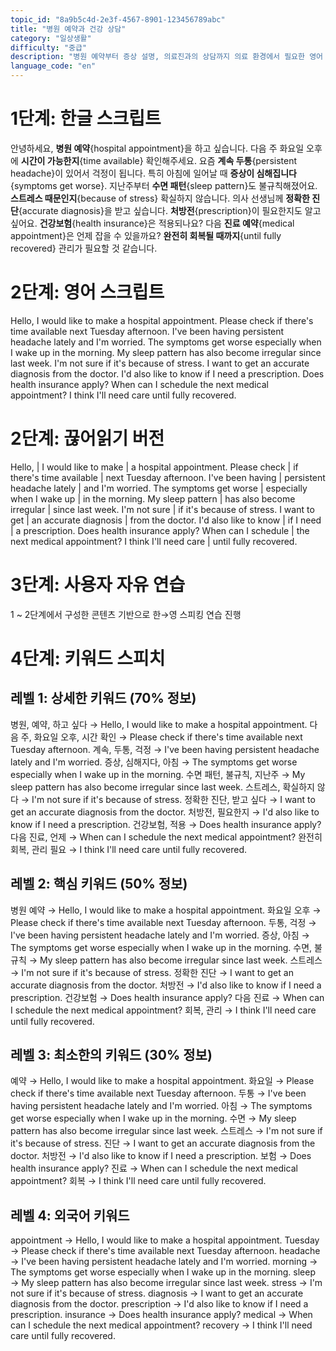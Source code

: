 ```yaml
---
topic_id: "8a9b5c4d-2e3f-4567-8901-123456789abc"
title: "병원 예약과 건강 상담"
category: "일상생활"
difficulty: "중급"
description: "병원 예약부터 증상 설명, 의료진과의 상담까지 의료 환경에서 필요한 영어 표현들을 학습합니다."
language_code: "en"
---
```


# 1단계: 한글 스크립트

안녕하세요, **병원 예약**{hospital appointment}을 하고 싶습니다.
다음 주 화요일 오후에 **시간이 가능한지**{time available} 확인해주세요.
요즘 **계속 두통**{persistent headache}이 있어서 걱정이 됩니다.
특히 아침에 일어날 때 **증상이 심해집니다**{symptoms get worse}.
지난주부터 **수면 패턴**{sleep pattern}도 불규칙해졌어요.
**스트레스 때문인지**{because of stress} 확실하지 않습니다.
의사 선생님께 **정확한 진단**{accurate diagnosis}을 받고 싶습니다.
**처방전**{prescription}이 필요한지도 알고 싶어요.
**건강보험**{health insurance}은 적용되나요?
다음 **진료 예약**{medical appointment}은 언제 잡을 수 있을까요?
**완전히 회복될 때까지**{until fully recovered} 관리가 필요할 것 같습니다.

# 2단계: 영어 스크립트

Hello, I would like to make a hospital appointment.
Please check if there's time available next Tuesday afternoon.
I've been having persistent headache lately and I'm worried.
The symptoms get worse especially when I wake up in the morning.
My sleep pattern has also become irregular since last week.
I'm not sure if it's because of stress.
I want to get an accurate diagnosis from the doctor.
I'd also like to know if I need a prescription.
Does health insurance apply?
When can I schedule the next medical appointment?
I think I'll need care until fully recovered.

# 2단계: 끊어읽기 버전

Hello, | I would like to make | a hospital appointment.
Please check | if there's time available | next Tuesday afternoon.
I've been having | persistent headache lately | and I'm worried.
The symptoms get worse | especially when I wake up | in the morning.
My sleep pattern | has also become irregular | since last week.
I'm not sure | if it's because of stress.
I want to get | an accurate diagnosis | from the doctor.
I'd also like to know | if I need | a prescription.
Does health insurance apply?
When can I schedule | the next medical appointment?
I think I'll need care | until fully recovered.

# 3단계: 사용자 자유 연습

1 ~ 2단계에서 구성한 콘텐츠 기반으로 한→영 스피킹 연습 진행

# 4단계: 키워드 스피치

## 레벨 1: 상세한 키워드 (70% 정보)

병원, 예약, 하고 싶다 → Hello, I would like to make a hospital appointment.
다음 주, 화요일 오후, 시간 확인 → Please check if there's time available next Tuesday afternoon.
계속, 두통, 걱정 → I've been having persistent headache lately and I'm worried.
증상, 심해지다, 아침 → The symptoms get worse especially when I wake up in the morning.
수면 패턴, 불규칙, 지난주 → My sleep pattern has also become irregular since last week.
스트레스, 확실하지 않다 → I'm not sure if it's because of stress.
정확한 진단, 받고 싶다 → I want to get an accurate diagnosis from the doctor.
처방전, 필요한지 → I'd also like to know if I need a prescription.
건강보험, 적용 → Does health insurance apply?
다음 진료, 언제 → When can I schedule the next medical appointment?
완전히 회복, 관리 필요 → I think I'll need care until fully recovered.

## 레벨 2: 핵심 키워드 (50% 정보)

병원 예약 → Hello, I would like to make a hospital appointment.
화요일 오후 → Please check if there's time available next Tuesday afternoon.
두통, 걱정 → I've been having persistent headache lately and I'm worried.
증상, 아침 → The symptoms get worse especially when I wake up in the morning.
수면, 불규칙 → My sleep pattern has also become irregular since last week.
스트레스 → I'm not sure if it's because of stress.
정확한 진단 → I want to get an accurate diagnosis from the doctor.
처방전 → I'd also like to know if I need a prescription.
건강보험 → Does health insurance apply?
다음 진료 → When can I schedule the next medical appointment?
회복, 관리 → I think I'll need care until fully recovered.

## 레벨 3: 최소한의 키워드 (30% 정보)

예약 → Hello, I would like to make a hospital appointment.
화요일 → Please check if there's time available next Tuesday afternoon.
두통 → I've been having persistent headache lately and I'm worried.
아침 → The symptoms get worse especially when I wake up in the morning.
수면 → My sleep pattern has also become irregular since last week.
스트레스 → I'm not sure if it's because of stress.
진단 → I want to get an accurate diagnosis from the doctor.
처방전 → I'd also like to know if I need a prescription.
보험 → Does health insurance apply?
진료 → When can I schedule the next medical appointment?
회복 → I think I'll need care until fully recovered.

## 레벨 4: 외국어 키워드

appointment → Hello, I would like to make a hospital appointment.
Tuesday → Please check if there's time available next Tuesday afternoon.
headache → I've been having persistent headache lately and I'm worried.
morning → The symptoms get worse especially when I wake up in the morning.
sleep → My sleep pattern has also become irregular since last week.
stress → I'm not sure if it's because of stress.
diagnosis → I want to get an accurate diagnosis from the doctor.
prescription → I'd also like to know if I need a prescription.
insurance → Does health insurance apply?
medical → When can I schedule the next medical appointment?
recovery → I think I'll need care until fully recovered.